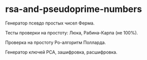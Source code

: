 # rsa-and-pseudoprime-numbers
Генератор псевдо простых чисел Ферма.

Тесты проверки на простоту: Люка, Рабина-Карпа (не 100%).

Проверка на простоту Ро-алгоритм Полларда.

Генератор ключей РСА, зашифровка, расшифровка.
